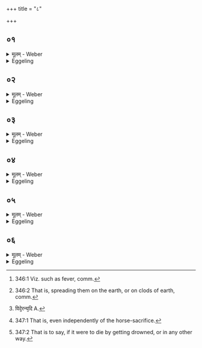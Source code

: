+++
title = "८"

+++






##  ०१
<details><summary>मूलम् - Weber</summary>

अथा᳘तः प्रा᳘यश्चित्तीनाम्॥  
यद्य᳘श्वो व᳘डवाᳫं स्क᳘न्देद्वायव्य᳘म् प᳘योऽनुनि᳘र्वपेद्वायुर्वै रे᳘तसां विकर्ता᳘ प्राणो वै᳘ वायुः᳘ प्राणो हि रे᳘तसां विकर्ता रे᳘तसैॗवास्मिंस्तद्रे᳘तो दधाति॥
</details>

<details><summary>Eggeling</summary>

1. Now, then, of the expiations. If the sacrificial horse were to couple with a mare, let him in addition prepare a milk (oblation) to Vāyu;--Vāyu doubtless is the transformer of seeds, for Vāyu (the wind) is the vital air, and the vital air is the transformer

of seeds: by means of seed he thus puts seed into it.
</details>


##  ०२
<details><summary>मूलम् - Weber</summary>

अ᳘थ य᳘दि स्रामो᳘ विन्दे᳘त्॥  
पौष्णं᳘ चरु᳘मनुनि᳘र्वपेत्पूषा वै᳘ पशूना᳘मीष्टे स य᳘स्यैव᳘ पश᳘वो यः᳘ पशूनामी᳘ष्टे त᳘मेॗवैत᳘त्प्रीणात्यगदो᳘ हैव᳘ भवति॥
</details>

<details><summary>Eggeling</summary>

2. And if disease were to befal it, let him in addition prepare a pap to Pūshan, for Pūshan rules over beasts (cattle); and, indeed, he thereby gratifies him who owns cattle and rules over cattle; and it (the horse) thereby indeed becomes free from disease.
</details>


##  ०३
<details><summary>मूलम् - Weber</summary>

अ᳘थ य᳘द्यक्षतामयो᳘ विन्दे᳘त्॥  
वैश्वानरं द्वा᳘दशकपालम् भू᳘मिकपालम् पुरोडा᳘शमनुनि᳘र्वपेदियं वै᳘ वैश्वानर᳘ इमा᳘मेॗवैत᳘त्प्रीणात्यगदो᳘ हैव᳘ भवति॥
</details>

<details><summary>Eggeling</summary>

3. And if sickness without (visible) injury [^egg_883] were to befal it, let him in addition prepare for (Agni) Vaiśvānara a cake on twelve potsherds, with the earth serving for potsherds [^egg_884]; for Vaiśvānara is this (earth): he thereby gratifies this (earth), and it (the horse) becomes free from disease.

[^egg_883]: 346:1 Viz. such as fever, comm.

[^egg_884]: 346:2 That is, spreading them on the earth, or on clods of earth, comm.
</details>


##  ०४
<details><summary>मूलम् - Weber</summary>

अ᳘थ य᳘द्यक्ष्यामयो᳘ विन्दे᳘त्॥  
सौर्यं᳘ चरु᳘मनुनि᳘र्वपेत्सू᳘र्यो वै᳘ प्रजा᳘नां च᳘क्षुर्यदाॗ ह्येॗवैष᳘ उदेत्य᳘थेदᳫं स᳘र्वं चरति च᳘क्षुषैॗवास्मिंस्तच्च᳘क्षुर्दधाति स य᳘च्चरुर्भ᳘वति च᳘क्षुषा ह्य᳘य᳘मात्मा च᳘रति॥
</details>

<details><summary>Eggeling</summary>

4. And if an eye-disease were to befal it, let him in addition prepare a pap to Sūrya;--the Sun, doubtless, is the eye of creatures, for when he rises everything here moves: by means of the eye (of the world) he thus bestows the eye upon it. And as to why it is a pap (caru), it is because by means of the eye this self (body or mind) moves (car).
</details>


##  ०५
<details><summary>मूलम् - Weber</summary>

अ᳘थ य᳘द्युदके᳘ म्रिये᳘त॥  
वारुणं᳘ यवम᳘यं चरु᳘मनुनि᳘र्वपेद्व᳘रुणो वा᳘ एतं᳘ गृह्णातिॗ योऽप्सु᳘ म्रिय᳘ते साॗ यैॗवैनं देव᳘ता गृह्णा᳘ति ता᳘मेॗवैत᳘त्प्रीणातिॗ सास्मै प्रीॗतान्य᳘मालम्भाया᳘नुमन्यते तया᳘नुमतमा᳘लभते स य᳘द्यवम᳘यो भ᳘वति वरुॗण्या हि य᳘वाः॥
</details>

<details><summary>Eggeling</summary>

5. And if it were to die in water, let him in addition prepare a barley pap to Varuṇa, for Varuṇa seizes him who dies in water: he thereby thus gratifies that very deity who seizes it, and, thus gratified, he approves his slaughtering another (horse), and he slaughters it as one approved by that (deity). And as to why it is (prepared) of barley, it is because barley belongs to Varuṇa.
</details>


##  ०६
<details><summary>मूलम् - Weber</summary>

अ᳘थ य᳘दि न᳘श्येत्॥  
त्रि᳘हविषमि᳘ष्टिमनुनि᳘र्वपेद्द्यावापृथिव्य᳘मे᳘ककपालम् पुरोडा᳘शं वायव्य᳘म् प᳘यः सौर्यं᳘ चरुं यद्वै किं᳘ च न᳘श्यत्यन्तॗरैव तद्द्या᳘वापृथिवी᳘ नश्यति त᳘द्वायुरु᳘पवात्यादिॗत्योऽभि᳘तपतिॗ नैता᳘भ्यो देव᳘ताभ्य ऋते किं᳘ चन᳘ नश्यतिॗ सैषा पृ᳘थगेव᳘ नष्टवे᳘दनी स य᳘द्यस्या᳘प्यन्यन्न᳘श्येदेत᳘यैव᳘ यजेता᳘नु हैॗवैनद्विन्दत्य᳘थ य᳘द्यमि᳘त्रा अ᳘श्वं विन्देरन्य᳘दि [^wbr_1] वा म्रिये᳘त य᳘दि वाप्स्व᳘न्य᳘मानी᳘य प्रो᳘क्षेयुः सैव त᳘त्र प्रा᳘यश्चित्तिः॥  

[^wbr_1]: विदे᳘रन्य᳘दि A.
</details>
<details><summary>Eggeling</summary>

6. And if it were to get lost, let him in addition

perform an ishṭi with three sacrificial dishes--a cake on one potsherd for Heaven and Earth, a milk (oblation) for Vāyu, and a pap for Sūrya;--for whatsoever is lost, is lost within heaven and earth; and the wind blows upon it, and the sun shines upon it; and nothing whatever is lost out of (the reach of) these deities. And even by itself [^egg_885] this (ishṭi) is the recoverer of what is lost; and even if any other thing of his were to get lost let him perform this very offering, and he verily finds it. And if enemies were to obtain the horse, or if it were to die (either in any other way) or in water [^egg_886], let them bring another (horse) and consecrate it by sprinkling: this, indeed, is the expiation in that case.

[^egg_885]: 347:1 That is, even independently of the horse-sacrifice.

[^egg_886]: 347:2 That is to say, if it were to die by getting drowned, or in any other way.
</details>

